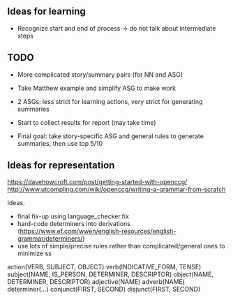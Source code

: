 ## Ideas for learning

- Recognize start and end of process -> do not talk about intermediate steps

## TODO

- More complicated story/summary pairs (for NN and ASG)

- Take Matthew example and simplify ASG to make work
- 2 ASGs: less strict for learning actions, very strict for generating summaries

- Start to collect results for report (may take time)
- Final goal: take story-specific ASG and general rules to generate summaries, then use top 5/10

## Ideas for representation

https://davehowcroft.com/post/getting-started-with-openccg/
http://www.utcompling.com/wiki/openccg/writing-a-grammar-from-scratch

Ideas:
- final fix-up using language_checker.fix
- hard-code determiners into derivations (https://www.ef.com/wwen/english-resources/english-grammar/determiners/)
- use lots of simple/precise rules rather than complicated/general ones to minimize ss  

action(VERB, SUBJECT, OBJECT)
verb(INDICATIVE_FORM, TENSE)
subject(NAME, IS_PERSON, DETERMINER, DESCRIPTOR)
object(NAME, DETERMINER, DESCRIPTOR)
adjective(NAME)
adverb(NAME)
determiner(...)
conjunct(FIRST, SECOND)
disjunct(FIRST, SECOND)